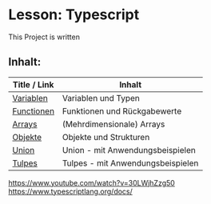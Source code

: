 # Lesson: Typescript

This Project is written

## Inhalt:

|Title / Link|Inhalt|
|--|--|
|[Variablen](./01_Variables/Variables.md)| Variablen und Typen|
|[Functionen](./02_Functions/Functions.md)| Funktionen und Rückgabewerte|
|[Arrays](./03_Arrays/Arrays.md)| (Mehrdimensionale) Arrays|
|[Objekte](./04_Objects/Objects.md)| Objekte und Strukturen|
|[Union](./05_Union/Union.md)|Union - mit Anwendungsbeispielen|
|[Tulpes](./06_Tuples/Tuples.md)|Tulpes - mit Anwendungsbeispielen|


https://www.youtube.com/watch?v=30LWjhZzg50
https://www.typescriptlang.org/docs/